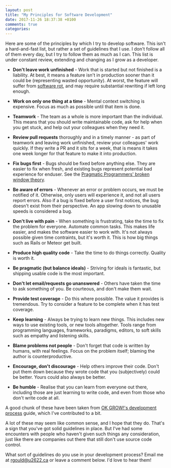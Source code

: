 ```yaml
---
layout: post
title: "My Principles for Software Development"
date: 2017-11-26 18:37:38 +0100
comments: true
categories:
---
```


Here are some of the principles by which I try to develop software. This isn't
a hard-and-fast list, but rather a set of guidelines that I use. I don't follow
all of them every day, but I try to follow them as much as I can. This list is
under constant review, extending and changing as I grow as a developer.

* **Don't leave work unfinished** - Work that is started but not finished is a
    liability. At best, it means a feature isn't in production sooner than it
    could be (representing wasted opportunity). At worst, the feature will
    suffer from [software rot], and may require substantial rewriting if left
    long enough.

* **Work on only one thing at a time** - Mental context switching is expensive.
    Focus as much as possible until that item is done.

* **Teamwork** - The team as a whole is more important than the individual.
    This means that you should write maintainable code, ask for help when you
    get stuck, and help out your colleagues when they need it.

* **Review pull requests** thoroughly and in a timely manner - as part of teamwork and
    leaving work unfinished, review your colleagues' work quickly. If they write
    a PR and it sits for a week, that is means it takes one week longer for that
    feature to make it into production.

* **Fix bugs first** - Bugs should be fixed before anything else. They are easier
    to fix when fresh, and existing bugs represent potential bad experience for
    enduser. See the [Pragmatic Programmers' broken window theory][broken window].

* **Be aware of errors** - Whenever an error or problem occurs, we must be
    notified of it. Otherwise, only users will experience it, and not all users
    report errors. Also if a bug is fixed before a user first notices, the bug
    doesn't exist from their perspective. An app slowing down to unusable
    speeds is considered a bug.

* **Don't live with pain** - When something is frustrating, take the time to
    fix the problem for everyone. Automate common tasks. This makes life easier,
    and makes the software easier to work with. It's not always possible given
    time contraints, but it's worth it. This is how big things such as Rails or
    Meteor get built.

* **Produce high quality code** - Take the time to do things correctly. Quality
    is worth it.

* **Be pragmatic (but balance ideals)** - Striving for ideals is fantastic, but
    shipping usable code is the most important.

* **Don't let email/requests go unanswered** - Others have taken the time to
    ask something of you. Be courteous, and don't make them wait.

* **Provide test coverage** - Do this where possible. The value it provides is
    tremendous. Try to consider a feature to be complete when it has test
    coverage.

* **Keep learning** - Always be trying to learn new things. This includes new
    ways to use existing tools, or new tools altogether. Tools range from
    programming languages, frameworks, paradigms, editors, to soft skills such
    as empathy and listening skills.

* **Blame problems not people** - Don't forget that code is written by humans,
    with real feelings. Focus on the problem itself; blaming the author is
    counterproductive.

* **Encourage, don't discourage** - Help others improve their code. Don't put
    them down because they wrote code that you (subjectively) could be better.
    Yours could also always be better.

* **Be humble** - Realise that you can learn from everyone out there, including
    those are just learning to write code, and even from those who don't write
    code at all.

A good chunk of these have been taken from [OK GROW!'s development process][dev process]
guide, which I've contributed to a bit.

A lot of these may seem like common sense, and I hope that they do. That's a
sign that you've got solid guidelines in place. But I've had some encounters
with people who haven't given such things any consideration, just like there
are companies out there that still don't use source code control.

What sort of guidelines do you use in your development process? Email me at
rgould@u2622.ca or leave a comment below. I'd love to hear them!

[broken window]: https://blog.codinghorror.com/the-broken-window-theory/
[dev process]: https://github.com/okgrow/guides/blob/master/processes/development/README.md
[software rot]: https://en.wikipedia.org/wiki/Software_rot

